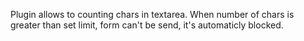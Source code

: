 Plugin allows to counting chars in textarea.
When number of chars is greater than set limit, form can't be send, it's automaticly blocked.